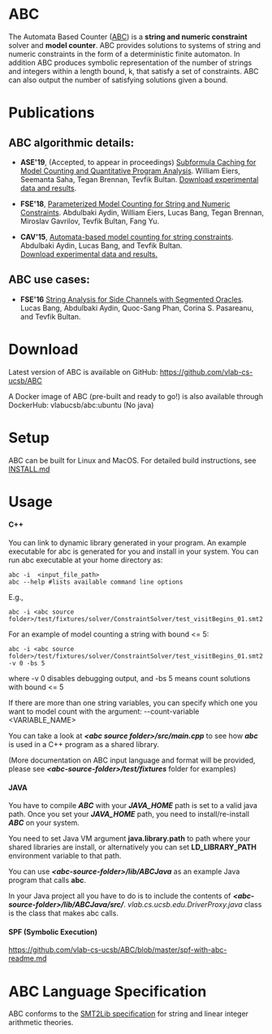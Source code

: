 ABC
============
The Automata Based Counter ([ABC](https://vlab.cs.ucsb.edu/ABC/)) is a **string and numeric constraint** solver and
**model counter**. ABC provides solutions to systems of string and numeric constraints in the form of a deterministic
finite automaton. In addition ABC produces symbolic representation of the number of strings and integers within a length
bound, k, that satisfy a set of constraints. ABC can also output the number of satisfying solutions given a bound.

Publications 
============

ABC algorithmic details:
------------
- **ASE'19**, (Accepted, to appear in proceedings) [Subformula Caching for Model Counting and Quantitative Program Analysis](). William Eiers, Seemanta Saha, Tegan Brennan, Tevfik Bultan.
[Download experimental data and results]().

- **FSE'18**, [Parameterized Model Counting for String and Numeric Constraints](https://dl.acm.org/citation.cfm?doid=3236024.3236064).  Abdulbaki Aydin, William Eiers, Lucas Bang, Tegan Brennan, Miroslav Gavrilov, Tevfik Bultan, Fang Yu.

- **CAV'15**, [Automata-based model counting for string constraints](http://www.cs.ucsb.edu/~baki/publications/cav15.pdf). Abdulbaki Aydin, Lucas Bang, and Tevfik Bultan. <br>
[Download experimental data and results.](https://vlab.cs.ucsb.edu/ABC/)

ABC use cases:
------------

- **FSE'16** [String Analysis for Side Channels with Segmented Oracles](http://www.cs.ucsb.edu/~baki/publications/fse16.pdf). Lucas Bang, Abdulbaki Aydin, Quoc-Sang Phan, Corina S. Pasareanu, and Tevfik Bultan. 

Download
============
Latest version of ABC is available on GitHub: 
https://github.com/vlab-cs-ucsb/ABC

A Docker image of ABC (pre-built and ready to go!) is also available through DockerHub: vlabucsb/abc:ubuntu
(No java)

Setup
============
ABC can be built for Linux and MacOS. For detailed build instructions, see [INSTALL.md](https://github.com/vlab-cs-ucsb/ABC/blob/master/INSTALL.md)

Usage
============

#### C++
You can link to dynamic library generated in your program. An example executable for abc is generated for you and install in your system. You can run abc executable at your home directory as:
  
    abc -i  <input_file_path>
    abc --help #lists available command line options

E.g.,

    abc -i <abc source folder>/test/fixtures/solver/ConstraintSolver/test_visitBegins_01.smt2

For an example of model counting a string with bound <= 5:

    abc -i <abc source folder>/test/fixtures/solver/ConstraintSolver/test_visitBegins_01.smt2 -v 0 -bs 5

where -v 0 disables debugging output, and -bs 5 means count solutions with bound <= 5

If there are more than one string variables, you can specify which one you want to model count with the argument: --count-variable <VARIABLE_NAME>
  
You can take a look at *__&lt;abc source folder&gt;/src/main.cpp__* to see how *__abc__* is used in a C++ program as a shared library. 
  
(More documentation on ABC input language and format will be provided, please see *__&lt;abc-source-folder&gt;/test/fixtures__* folder for examples)
  
#### JAVA

You have to compile *__ABC__* with your *__JAVA_HOME__* path is set to a valid java path. Once you set your *__JAVA_HOME__* path, you need to install/re-install *__ABC__* on your system. 
  
You need to set Java VM argument __java.library.path__ to path where your shared libraries are install, or alternatively you can set __LD_LIBRARY_PATH__ environment variable to that path.

You can use *__&lt;abc-source-folder&gt;/lib/ABCJava__* as an example Java program that calls __abc__.

In your Java project all you have to do is to include the contents of *__&lt;abc-source-folder&gt;/lib/ABCJava/src/__*. *vlab.cs.ucsb.edu.DriverProxy.java* class is the class that makes abc calls.
  
#### SPF (Symbolic Execution)

https://github.com/vlab-cs-ucsb/ABC/blob/master/spf-with-abc-readme.md
  
ABC Language Specification
==========================

ABC conforms to the [SMT2Lib specification](http://smtlib.cs.uiowa.edu/) for string and linear integer arithmetic theories.
